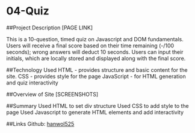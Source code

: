# 04-Quiz

##Project Description
[PAGE LINK]

This is a 10-question, timed quiz on Javascript and DOM fundamentals. Users will receive a final score based on their time remaining (-/100 seconds); wrong answers will deduct 10 seconds. Users can input their initials, which are locally stored and displayed along with the final score.

##Technology Used
HTML - provides structure and basic content for the site.
CSS - provides style for the page
JavaScript - for HTML generation and quiz interactivity

##Overview of Site
[SCREENSHOTS]

##Summary
Used HTML to set div structure
Used CSS to add style to the page
Used Javascript to generate HTML elements and add interactivity

##Links
Github: <a href="https://github.com/hanwol525">hanwol525</a>
